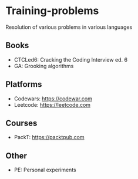 # Training-problems

Resolution of various problems in various languages

## Books

* CTCLed6: Cracking the Coding Interview ed. 6
* GA: Grooking algorithms

## Platforms

* Codewars: https://codewar.com
* Leetcode: https://leetcode.com

## Courses

* PackT: https://packtpub.com

## Other

* PE: Personal experiments